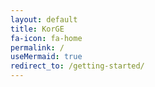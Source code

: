 ```yaml
---
layout: default
title: KorGE
fa-icon: fa-home
permalink: /
useMermaid: true
redirect_to: /getting-started/
---
```

